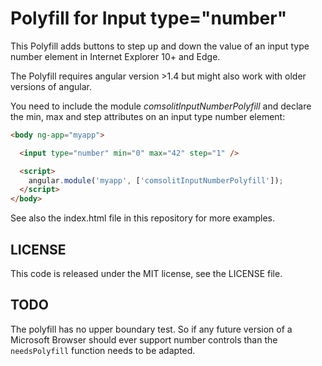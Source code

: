 # Polyfill for Input type="number"

This Polyfill adds buttons to step up and down the value of an
input type number element in Internet Explorer 10+ and Edge.

The Polyfill requires angular version >1.4 but might also work
with older versions of angular.

You need to include the module *comsolitInputNumberPolyfill* and
declare the min, max and step attributes on an input type number
element:

```html
<body ng-app="myapp">

  <input type="number" min="0" max="42" step="1" />

  <script>
    angular.module('myapp', ['comsolitInputNumberPolyfill']);
  </script>
</body>
```

See also the index.html file in this repository for more examples.

## LICENSE

This code is released under the MIT license, see the LICENSE file.

## TODO

The polyfill has no upper boundary test. So if any future version
of a Microsoft Browser should ever support number controls than the
`needsPolyfill` function needs to be adapted.

